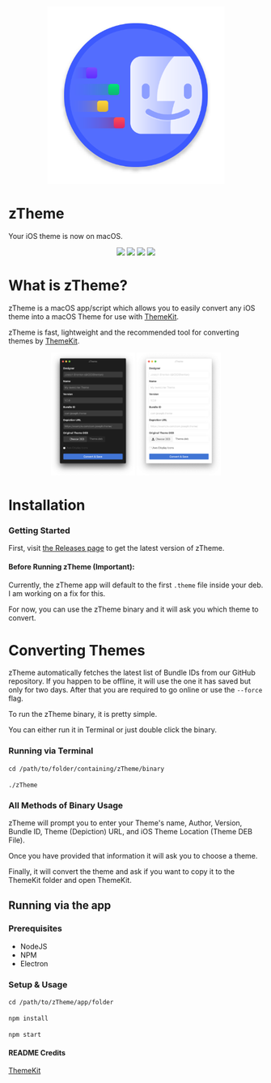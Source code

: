 <p align="center">
  <a align="center" href="https://github.com/JosephShenton/zTheme" target="_blank"><img src="https://github.com/JosephShenton/zTheme/blob/master/logo.png?raw=true" width="350px" height="350px"></a>
</p>

# zTheme

Your iOS theme is now on macOS.
<p align="center">
  <a href="https://github.com/JosephShenton/zTheme/issues" align="center"><img src="https://img.shields.io/github/issues/JosephShenton/zTheme"></a>
  <a href="https://github.com/JosephShenton/zTheme/network" align="center"><img src="https://img.shields.io/github/forks/JosephShenton/zTheme"></a>
  <a href="https://github.com/JosephShenton/zTheme/stargazers" align="center"><img src="https://img.shields.io/github/stars/JosephShenton/zTheme"></a>
  <a href="" align="center"><img src="https://img.shields.io/badge/Version-1.0.1-informational"></a>

</p>

# What is zTheme?


zTheme is a macOS app/script which allows you to easily convert any iOS theme into a macOS Theme for use with [ThemeKit](https://themekit.io).

zTheme is fast, lightweight and the recommended tool for converting themes by [ThemeKit](https://themekit.io).

<p align="center">
  <p align="center">
  	<a align="center">
  		<img src="https://github.com/JosephShenton/zTheme/blob/master/dark.png?raw=true" alt="dark" width="33%">
  		<img src="https://github.com/JosephShenton/zTheme/blob/master/light.png?raw=true" alt="light" width="33%">
  	</a>
  </p>
</p>

# Installation

### Getting Started

First, visit [the Releases page](https://github.com/JosephShenton/zTheme/releases/latest) to get the latest version of zTheme.


#### Before Running zTheme (Important):

Currently, the zTheme app will default to the first `.theme` file inside your deb. I am working on a fix for this.

For now, you can use the zTheme binary and it will ask you which theme to convert.

# Converting Themes

zTheme automatically fetches the latest list of Bundle IDs from our GitHub repository. If you happen to be offline, it will use the one it has saved but only for two days. After that you are required to go online or use the `--force` flag.

To run the zTheme binary, it is pretty simple.

You can either run it in Terminal or just double click the binary.

### Running via Terminal

```
cd /path/to/folder/containing/zTheme/binary

./zTheme
```

### All Methods of Binary Usage

zTheme will prompt you to enter your Theme's name, Author, Version, Bundle ID, Theme (Depiction) URL, and iOS Theme Location (Theme DEB File).

Once you have provided that information it will ask you to choose a theme. 

Finally, it will convert the theme and ask if you want to copy it to the ThemeKit folder and open ThemeKit.

## Running via the app

### Prerequisites

* NodeJS
* NPM
* Electron


### Setup & Usage
```
cd /path/to/zTheme/app/folder

npm install

npm start
```


#### README Credits

[ThemeKit](https://github.com/ThemeKitApp/ThemeKit)
